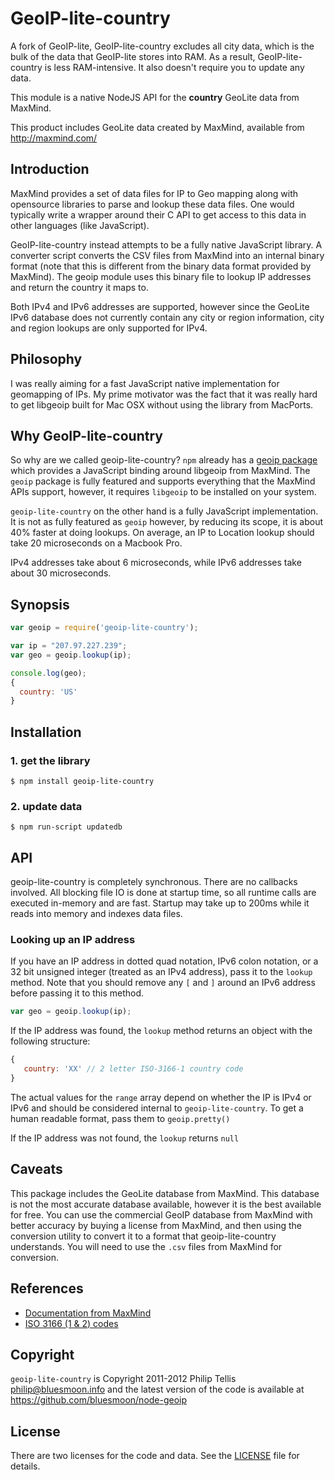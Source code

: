 GeoIP-lite-country
==================

A fork of GeoIP-lite, GeoIP-lite-country excludes all city data, which is the bulk of the data that GeoIP-lite stores into RAM. As a result, GeoIP-lite-country is less RAM-intensive. It also doesn't require you to update any data.

This module is a native NodeJS API for the **country** GeoLite data from MaxMind.

This product includes GeoLite data created by MaxMind, available from http://maxmind.com/

Introduction
------------

MaxMind provides a set of data files for IP to Geo mapping along with opensource libraries to parse and lookup these data files.
One would typically write a wrapper around their C API to get access to this data in other languages (like JavaScript).

GeoIP-lite-country instead attempts to be a fully native JavaScript library.  A converter script converts the CSV files from MaxMind into
an internal binary format (note that this is different from the binary data format provided by MaxMind).  The geoip module uses this
binary file to lookup IP addresses and return the country it maps to.

Both IPv4 and IPv6 addresses are supported, however since the GeoLite IPv6 database does not currently contain any city or region
information, city and region lookups are only supported for IPv4.

Philosophy
----------

I was really aiming for a fast JavaScript native implementation for geomapping of IPs.  My prime motivator was the fact that it was
really hard to get libgeoip built for Mac OSX without using the library from MacPorts.

Why GeoIP-lite-country
----------------------

So why are we called geoip-lite-country?  `npm` already has a [geoip package](http://search.npmjs.org/#/geoip) which provides a JavaScript binding around libgeoip from MaxMind.  The `geoip` package is fully featured and supports everything that the MaxMind APIs support, however, it requires `libgeoip` to be installed on your system.

`geoip-lite-country` on the other hand is a fully JavaScript implementation.  It is not as fully featured as `geoip` however, by reducing its scope, it is about 40% faster at doing lookups.  On average, an IP to Location lookup should take 20 microseconds on a Macbook Pro.

IPv4 addresses take about 6 microseconds, while IPv6 addresses take about 30 microseconds.

Synopsis
--------

```javascript
var geoip = require('geoip-lite-country');

var ip = "207.97.227.239";
var geo = geoip.lookup(ip);

console.log(geo);
{ 
  country: 'US'
}
```

Installation
------------
### 1. get the library

    $ npm install geoip-lite-country

### 2. update data

    $ npm run-script updatedb

API
---

geoip-lite-country is completely synchronous. There are no callbacks involved. All blocking file IO is done at startup time, so all runtime calls are executed in-memory and are fast. Startup may take up to 200ms while it reads into memory and indexes data files.

### Looking up an IP address ###

If you have an IP address in dotted quad notation, IPv6 colon notation, or a 32 bit unsigned integer (treated
as an IPv4 address), pass it to the `lookup` method. Note that you should remove any `[` and `]` around an
IPv6 address before passing it to this method.

```javascript
var geo = geoip.lookup(ip);
```

If the IP address was found, the `lookup` method returns an object with the following structure:

```javascript
{
   country: 'XX' // 2 letter ISO-3166-1 country code
}
```

The actual values for the `range` array depend on whether the IP is IPv4 or IPv6 and should be
considered internal to `geoip-lite-country`.  To get a human readable format, pass them to `geoip.pretty()`

If the IP address was not found, the `lookup` returns `null`

Caveats
-------

This package includes the GeoLite database from MaxMind.  This database is not the most accurate database available,
however it is the best available for free.  You can use the commercial GeoIP database from MaxMind with better
accuracy by buying a license from MaxMind, and then using the conversion utility to convert it to a format that
geoip-lite-country understands.  You will need to use the `.csv` files from MaxMind for conversion.


References
----------
  - <a href="http://www.maxmind.com/app/iso3166">Documentation from MaxMind</a>
  - <a href="http://en.wikipedia.org/wiki/ISO_3166">ISO 3166 (1 & 2) codes</a>

Copyright
---------

`geoip-lite-country` is Copyright 2011-2012 Philip Tellis <philip@bluesmoon.info> and the latest version of the code is
available at https://github.com/bluesmoon/node-geoip

License
-------

There are two licenses for the code and data.  See the [LICENSE](https://github.com/carlos/node-geoip-country/blob/master/LICENSE) file for details.
